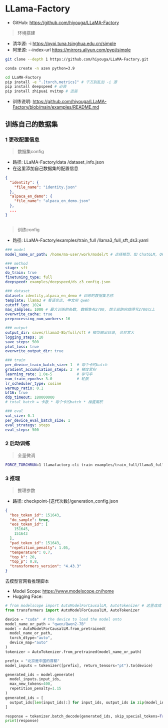 # LLama-Factory

- GitHub: https://github.com/hiyouga/LLaMA-Factory
>环境搭建
- 清华源: -i https://pypi.tuna.tsinghua.edu.cn/simple 
- 阿里源: --index-url https://mirrors.aliyun.com/pypi/simple
```sh
git clone --depth 1 https://github.com/hiyouga/LLaMA-Factory.git

conda create -n azen python=3.9

cd LLaMA-Factory
pip install -e ".[torch,metrics]" # 千万别乱加 -i 源
pip install deepspeed # 必装
pip install zhipuai nvitop # 选装
```


- 训练说明: https://github.com/hiyouga/LLaMA-Factory/blob/main/examples/README.md




## 训练自己的数据集
### 1 更改配置信息
>数据集config
- 路径: LLaMA-Factory/data
/dataset_info.json
- 在这里添加自己数据集的配置信息
```json
{
  "identity": {
    "file_name": "identity.json"
  },
  "alpaca_en_demo": {
    "file_name": "alpaca_en_demo.json"
  },
  ...
}
```

```yaml

```

>训练config
- 路径: LLaMA-Factory/examples/train_full
/llama3_full_sft_ds3.yaml
```yaml
### model
model_name_or_path: /home/ma-user/work/model/t # 选择模型，如 ChatGLM, QWen

### method
stage: sft
do_train: true
finetuning_type: full
deepspeed: examples/deepspeed/ds_z3_config.json

### dataset
dataset: identity,alpaca_en_demo # 训练的数据集名称
template: llama3 # 看语言选, 中文用 qwen
cutoff_len: 1024
max_samples: 1000 # 最大训练的条数, 数据集有2700, 想全部跑完就得写2700以上
overwrite_cache: true
preprocessing_num_workers: 16

### output
output_dir: saves/llama3-8b/full/sft # 模型输出目录, 会非常大
logging_steps: 10
save_steps: 500
plot_loss: true
overwrite_output_dir: true

### train
per_device_train_batch_size: 1  # 每个卡的batch
gradient_accumulation_steps: 2  # 梯度累积
learning_rate: 1.0e-5           # 学习率
num_train_epochs: 3.0           # 轮数
lr_scheduler_type: cosine
warmup_ratio: 0.1
bf16: true
ddp_timeout: 180000000
# total batch = 卡数 * 每个卡的batch * 梯度累积

### eval
val_size: 0.1
per_device_eval_batch_size: 1
eval_strategy: steps
eval_steps: 500
```

### 2 启动训练
>全量微调
```sh
FORCE_TORCHRUN=1 llamafactory-cli train examples/train_full/llama3_full_sft_ds3.yaml
```

### 3 推理
>推理参数
- 路径: checkpoint-[迭代次数]/generation_config.json
```json
{
  "bos_token_id": 151643,
  "do_sample": true,
  "eos_token_id": [
    151645,
    151643
  ],
  "pad_token_id": 151643,
  "repetition_penalty": 1.05,
  "temperature": 0.7,
  "top_k": 20,
  "top_p": 0.8,
  "transformers_version": "4.43.3"
}
```

去模型官网看推理脚本
- Model Scope: https://www.modelscope.cn/home
- Hugging Face: 

```py
# from modelscope import AutoModelForCausalLM, AutoTokenizer # 这里改成 transformers
from transformers import AutoModelForCausalLM, AutoTokenizer

device = "cuda"  # the device to load the model onto
model_name_or_path = "qwen/Qwen2-7B"
model = AutoModelForCausalLM.from_pretrained(
  model_name_or_path,
  torch_dtype="auto",
  device_map="auto"
)
tokenizer = AutoTokenizer.from_pretrained(model_name_or_path)

prefix = "北京是中国的首都"
model_inputs = tokenizer([prefix], return_tensors="pt").to(device)

generated_ids = model.generate(
  model_inputs.input_ids,
  max_new_tokens=400,
  repetition_penalty=1.15
)
generated_ids = [
  output_ids[len(input_ids):] for input_ids, output_ids in zip(model_inputs.input_ids, generated_ids)
]

response = tokenizer.batch_decode(generated_ids, skip_special_tokens=True)[0]
print(response)
```
